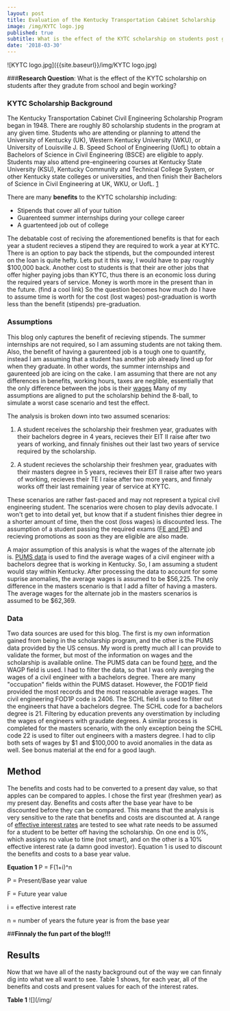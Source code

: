 ```yaml
---
layout: post
title: Evaluation of the Kentucky Transportation Cabinet Scholarship
image: /img/KYTC logo.jpg
published: true
subtitle: What is the effect of the KYTC scholarship on students post graduation?
date: '2018-03-30'
---
```


![KYTC logo.jpg]({{site.baseurl}}/img/KYTC logo.jpg)

###**Research Question**: 
What is the effect of the KYTC scholarship on students after they gradute from school and begin working?




### KYTC Scholarship Background
The Kentucky Transportation Cabinet Civil Engineering Scholarship Program began in 1948. There are roughly 80 scholarship students in the program at any given time. Students who are attending or planning to attend the University of Kentucky (UK), Western Kentucky University (WKU), or University of Louisville J. B. Speed School of Engineering (UofL) to obtain a Bachelors of Science in Civil Engineering (BSCE) are eligible to apply. Students may also attend pre-engineering courses at Kentucky State University (KSU), Kentucky Community and Technical College System, or other Kentucky state colleges or universities, and then finish their Bachelors of Science in Civil Engineering at UK, WKU, or UofL. [1](https://transportation.ky.gov/Education/Pages/Civil-Engineering-Scholarship.aspx) 

There are many **benefits** to the KYTC scholarship including: 
- Stipends that cover all of your tuition 
- Guarenteed summer internships during your college career
- A guartenteed job out of college

The debatable cost of reciving the aforementioned benefits is that for each year a student recieves a stipend they are required to work a year at KYTC. There is an option to pay back the stipends, but the compounded interest on the loan is quite hefty. Lets put it this way, I would have to pay roughly $100,000 back. Another cost to students is that their are other jobs that offer higher paying jobs than KYTC, thus there is an economic loss during the required years of service. Money is worth more in the present than in the future. (find a cool link) So the question becomes how much do I have to assume time is worth for the cost (lost wages) post-graduation is worth less than the benefit (stipends) pre-graduation. 


### Assumptions

This blog only captures the benefit of recieving stipends. The summer internships are not required, so I am assuming students are not taking them. Also, the benefit of having a gaurenteed job is a tough one to quantify, instead I am assuming that a student has another job already lined up for when they graduate. In other words, the summer internships and gaurenteed job are icing on the cake. I am assuming that there are not any differences in benefits, working hours, taxes are neglible, essentially that the only difference between the jobs is their [wages](http://www.differencebetween.net/business/finance-business-2/difference-between-wage-and-income/) Many of my assumptions are aligned to put the scholarship behind the 8-ball, to simulate a worst case scenario and test the effect.


The analysis is broken down into two assumed scenarios:

1. A student receives the scholarship their freshmen year, graduates with their bachelors degree in 4 years, recieves their EIT II raise after two years of working, and finnaly finishes out their last two years of service required by the scholarship.  

2. A student recieves the scholarship their freshmen year, graduates with their masters degree in 5 years, recieves their EIT II raise after two years of working, recieves their TE I raise after two more years, and finnaly works off their last remaining year of service at KYTC.  

These scenarios are rather fast-paced and may not represent a typical civil engineering student. The scenarios were chosen to play devils advocate. I won't get to into detail yet, but know that if a student finishes thier degree in a shorter amount of time, then the cost (loss wages) is discounted less. The assumption of a student passing the required exams ([FE and PE](https://kyboels.ky.gov/Pages/default.aspx)) and recieving promotions as soon as they are eligible are also made. 

A major assumption of this analysis is what the wages of the alternate job is. [PUMS data](https://www.census.gov/programs-surveys/acs/data/pums.html) is used to find the average wages of a civil engineer with a bachelors degree that is working in Kentucky. So, I am assuming a student would stay within Kentucky. After processing the data to account for some suprise anomalies, the average wages is assumed to be $56,225. The only difference in the masters scenario is that I add a filter of having a masters. The average wages for the alternate job in the masters scenarios is assumed to be $62,369.


### Data

Two data sources are used for this blog. The first is my own information gained from being in the scholarship program, and the other is the PUMS data provided by the US census. My word is pretty much all I can provide to validate the former, but most of the information on wages and the scholarship is available online. The PUMS data can be found [here](https://www.census.gov/programs-surveys/acs/data/pums.html), and the WAGP field is used. I had to filter the data, so that I was only averging the wages of a civil engineer with a bachelors degree. There are many "occupation" fields within the PUMS dataset. However, the FOD1P field provided the most records and the most reasonable average wages. The civil engineering FOD1P code is 2406. The SCHL field is used to filter out the engineers that have a bachelors degree. The SCHL code for a bachelors degree is 21. Filtering by education prevents any overstimation by including the wages of engineers with graudate degrees. A similar process is completed for the masters scenario, with the only exception being the SCHL code 22 is used to filter out engineers with a masters degree. I had to clip both sets of wages by $1 and $100,000 to avoid anomalies in the data as well. See bonus material at the end for a good laugh.


## Method
The benefits and costs had to be converted to a present day value, so that apples can be compared to apples. I chose the first year (freshmen year) as my present day. Benefits and costs after the base year have to be discounted before they can be compared. This means that the analysis is very sensitive to the rate that benefits and costs are discounted at. A range of [effective interest rates](https://www.investopedia.com/terms/e/effectiveinterest.asp) are tested to see what rate needs to be assumed for a student to be better off having the scholarship. On one end is 0%, which assigns no value to time (not smart), and on the other is a 10% effective interest rate (a damn good investor). Equation 1 is used to discount the benefits and costs to a base year value. 

**Equation 1** P = F(1+i)^n

P = Present/Base year value

F = Future year value

i = effective interest rate

n = number of years the future year is from the base year



##**Finnaly the fun part of the blog!!!**


## Results
Now that we have all of the nasty background out of the way we can finnaly dig into what we all want to see. Table 1 shows, for each year, all of the benefits and costs and present values for each of the interest rates. 

**Table 1**
![](/img/






